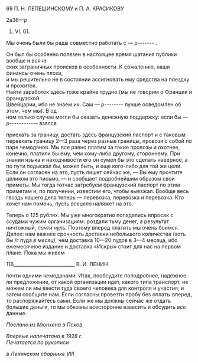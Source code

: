 69 П. Н. ЛЕПЕШИНСКОМУ и П. А. КРАСИКОВУ

2а36—ρ         

1. VI. 01.

Мы очень были бы рады совместно работать с — ρ------- .

Он был бы особенно полезен в настоящее время шатания публики вообще и всяче­  
ских заграничных происков в особенности. К сожалению, наши финансы очень плохи,  
и мы решительно не в состоянии ассигновать ему средства на поездку и прожиток.  
Найти заработок здесь тоже крайне трудно (мы не говорим о Франции и французской  
Швейцарии, ибо не знаем их. Сам — ρ-------- лучше осведомлен об этом, чем мы). В од­  
ном только случае могли бы оказать денежную поддержку: если бы —ρ------------ взялся

приехать за границу, достать здесь французский паспорт и с таковым переехать грани­цу 2—3 раза через разные границы, провозя с собой по паре чемоданов. Мы все равно платим за такие провозы и охотнее, конечно, платили бы ему, чем кому-либо другому, стороннему. При знании языка и находчивости его он сумел бы это сделать наверное, а по пути подыскал бы, может быть, и еще кого-либо для той же цели. Если он согласен на это, пусть пишет сейчас же, — Вы ему прочтите целиком это письмо, — и сообщает подробнейшим образом свои приметы. Мы тогда тотчас затребуем французский пас­порт по этим приметам и, по получении, известим его, чтобы выезжал. Вообще весь гвоздь нашего дела теперь — перевозка, перевозка и перевозка. Кто хочет нам помочь, пусть _всецело_ наляжет на это.

Теперь о 125 рублях. Мы уже многократно попадались впросак с ссудами чужим ор­ганизациям: роздали тьму денег, а результат ничтожный, _почти нуль._ Поэтому вперед платить мы очень боимся. Далее: нам важнее срочность доставки небольшого количе­ства (хоть бы /г пуда _в месяц),_ чем доставка 10—20 пудов в 3—4 месяца, ибо ежеме­сячное издание и доставка «Искры» стоит для нас на первом плане. Пока мы живем

  

116__________________________ В. И. ЛЕНИН

почти одними чемоданами. Итак, пообсудите поподробнее, надежное ли предложение, от какой организации идет, какого типа транспорт, не можем ли мы ввести туда своего человека для контроля и участия, и затем сообщите нам. Если согласны провезти пробу без оплаты вперед, то распоряжайтесь сами. Если же мы должны сейчас же отдать большие деньги, то мы обязаны всесторонне взвесить и обсудить _все_ данные.

_Послано из Мюнхена в Псков_

_Впервые напечатано в 1928 г.                                                                      Печатается по рукописи_

_в Ленинском сборнике_ _VIII_